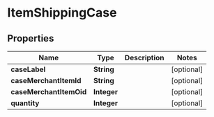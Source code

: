 
# ItemShippingCase

## Properties
Name | Type | Description | Notes
------------ | ------------- | ------------- | -------------
**caseLabel** | **String** |  |  [optional]
**caseMerchantItemId** | **String** |  |  [optional]
**caseMerchantItemOid** | **Integer** |  |  [optional]
**quantity** | **Integer** |  |  [optional]



